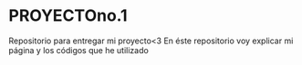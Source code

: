 # PROYECTOno.1
Repositorio para entregar mi proyecto&lt;3
En éste repositorio voy explicar mi página y los códigos que he utilizado 